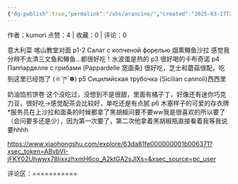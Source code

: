 ```yaml
---
{"dg-publish":true,"permalink":"/xhs/arancino/","created":"2025-03-17T22:37:47.710+08:00","updated":"2025-03-17T22:37:47.711+08:00"}
---
```


作者：kumori
点赞：4   |   收藏：0   |   评论：0

意大利菜 喀山教堂对面
p1-2 Салат с копченой форелью 烟熏鳟鱼沙拉 感觉我分辨不太清三文鱼和鳟鱼…都很好吃！水波蛋是热的
p3 很好喝的卡布奇诺
p4 Паппарделле с грибами (Pappardelle 宽面条) 很好吃，芝士和蘑菇很配，吃到这里已经饱了 (✽︎´ཫ`✽︎)
p5 Сицилийская трубочка (Sicilian cannoli)西西里奶油馅煎饼卷 这个没吃过，没想到不是很甜，里面有橘子丁，好像还有迷你巧克力豆，很好吃→感觉配茶会比较好，单吃还是有点腻
p6 木塞样子的可爱的存衣牌
*服务员在上沙拉和面条的时候都拿了黑胡椒问要不要ww我是很喜欢的所以要了（会问要多还是少），因为第一次要了，第二次他拿着黑胡椒瓶直接看着我等我说要hhhh

https://www.xiaohongshu.com/explore/63da81fe000000001b006371?xsec_token=ABvbVI-jFKY02Uhwwx78IixxzhxmH6co_A2ktGA2sJlXs=&xsec_source=pc_user

评论区：===========

